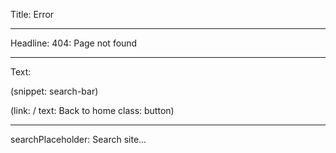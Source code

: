 Title: Error

----

Headline: 404: Page not found

----

Text:

(snippet: search-bar)

(link: / text: Back to home class: button)

----

searchPlaceholder: Search site...
